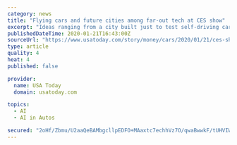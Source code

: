 ```yaml
---
category: news
title: "Flying cars and future cities among far-out tech at CES show"
excerpt: "Ideas ranging from a city built just to test self-driving cars to Uber air taxis were on the table at the recent CES trade show in Las Vegas. How much of it will happen is anybody’s guess, but the show has become a popular spot for suppliers and automakers to play futurologist. Unlike past years, when breakthroughs like Ford’s Sync voice ..."
publishedDateTime: 2020-01-21T16:43:00Z
sourceUrl: "https://www.usatoday.com/story/money/cars/2020/01/21/ces-show-toyota-woven-city-ford-hyundai-uber/4528702002/"
type: article
quality: 4
heat: 4
published: false

provider:
  name: USA Today
  domain: usatoday.com

topics:
  - AI
  - AI in Autos

secured: "2oHf/Zbmu/U2aaQeBAMbgcllpEDFO+MAaxtc7echhVz7O/qwaBwwkF/tUHVIWOfEjdOhVxCa2tSQnCP3OUfAkIRCV2QEVNQKrwVH6roERmPNR9WwKpzn0JWpBske+o0zevemldsdyFGUD5jnRBUS2uA05teqSIYYd9lHVA4bT+87bAHRZ2TEEqh5Gr7tUHSKGSXLSH4CKQnC5JgIUBn1U0WBApssB1TtdmaMx5gU2ZwCQRpGEpoFhaMzX8ToN5n9glIkrtVlACnvpCIE3KUqV09mANJny6+UyqzoS2N+f3w=;tXlGVj6lchB7kMLmFSGWTA=="
---
```



